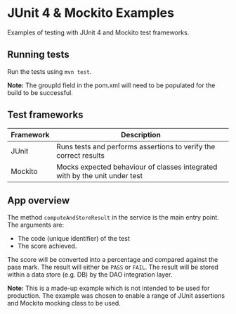 # JUnit 4 & Mockito Examples

Examples of testing with JUnit 4 and Mockito test frameworks.

## Running tests
Run the tests using `mvn test`.

**Note:** The groupId field in the pom.xml will need to be populated for the build to be successful.

## Test frameworks

| Framework | Description                                                                |
| --------- | -------------------------------------------------------------------------- |
| JUnit     | Runs tests and performs assertions to verify the correct results           |
| Mockito   | Mocks expected behaviour of classes integrated with by the unit under test |

## App overview

The method `computeAndStoreResult` in the service is the main entry point. The arguments are: 

* The code (unique identifier) of the test
* The score achieved.

The score will be converted into a percentage and compared against the pass mark. The result will either be `PASS` or `FAIL`. The result will be stored within a data store (e.g. DB) by the DAO integration layer.

**Note:** This is a made-up example which is not intended to be used for production. The example was chosen to enable a range of JUnit assertions and Mockito mocking class to be used.